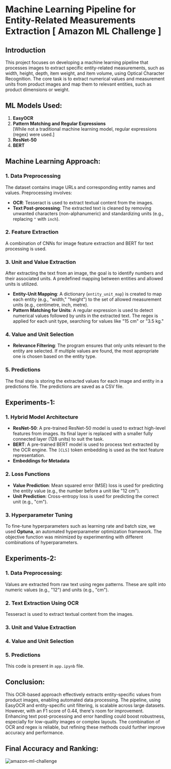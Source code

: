 # Machine Learning Pipeline for Entity-Related Measurements Extraction [ Amazon ML Challenge ]

## Introduction

This project focuses on developing a machine learning pipeline that processes images to extract specific entity-related measurements, such as width, height, depth, item weight, and item volume, using Optical Character Recognition. The core task is to extract numerical values and measurement units from product images and map them to relevant entities, such as product dimensions or weight.

## ML Models Used:
1. **EasyOCR**
2. **Pattern Matching and Regular Expressions**  
   [While not a traditional machine learning model, regular expressions (regex) were used.]
3. **ResNet-50**
4. **BERT**

## Machine Learning Approach:

### 1. Data Preprocessing
The dataset contains image URLs and corresponding entity names and values. Preprocessing involves:
- **OCR**: Tesseract is used to extract textual content from the images.
- **Text Post-processing**: The extracted text is cleaned by removing unwanted characters (non-alphanumeric) and standardizing units (e.g., replacing `"` with `inch`).

### 2. Feature Extraction
A combination of CNNs for image feature extraction and BERT for text processing is used.

### 3. Unit and Value Extraction
After extracting the text from an image, the goal is to identify numbers and their associated units. A predefined mapping between entities and allowed units is utilized.

- **Entity-Unit Mapping**: A dictionary (`entity_unit_map`) is created to map each entity (e.g., "width," "height") to the set of allowed measurement units (e.g., centimetre, inch, metre).
- **Pattern Matching for Units**: A regular expression is used to detect numerical values followed by units in the extracted text. The regex is applied for each unit type, searching for values like "15 cm" or "3.5 kg."

### 4. Value and Unit Selection
- **Relevance Filtering**: The program ensures that only units relevant to the entity are selected. If multiple values are found, the most appropriate one is chosen based on the entity type.

### 5. Predictions
The final step is storing the extracted values for each image and entity in a predictions file. The predictions are saved as a CSV file.

## Experiments-1:

### 1. Hybrid Model Architecture
- **ResNet-50**: A pre-trained ResNet-50 model is used to extract high-level features from images. Its final layer is replaced with a smaller fully connected layer (128 units) to suit the task.
- **BERT**: A pre-trained BERT model is used to process text extracted by the OCR engine. The `[CLS]` token embedding is used as the text feature representation.
- **Embeddings for Metadata**

### 2. Loss Functions
- **Value Prediction**: Mean squared error (MSE) loss is used for predicting the entity value (e.g., the number before a unit like "12 cm").
- **Unit Prediction**: Cross-entropy loss is used for predicting the correct unit (e.g., "cm").

### 3. Hyperparameter Tuning
To fine-tune hyperparameters such as learning rate and batch size, we used **Optuna**, an automated hyperparameter optimization framework. The objective function was minimized by experimenting with different combinations of hyperparameters.

## Experiments-2:

### 1. Data Preprocessing:
Values are extracted from raw text using regex patterns. These are split into numeric values (e.g., "12") and units (e.g., "cm").

### 2. Text Extraction Using OCR
Tesseract is used to extract textual content from the images.

### 3. Unit and Value Extraction

### 4. Value and Unit Selection

### 5. Predictions
This code is present in `app.ipynb` file.

## Conclusion:
This OCR-based approach effectively extracts entity-specific values from product images, enabling automated data processing. The pipeline, using EasyOCR and entity-specific unit filtering, is scalable across large datasets. However, with an F1 score of 0.44, there's room for improvement. Enhancing text post-processing and error handling could boost robustness, especially for low-quality images or complex layouts. The combination of OCR and regex is reliable, but refining these methods could further improve accuracy and performance.

## Final Accuracy and Ranking:
![amazon-ml-challenge](https://github.com/user-attachments/assets/fd0550c5-049d-45d4-80c6-c17f3888121e)


